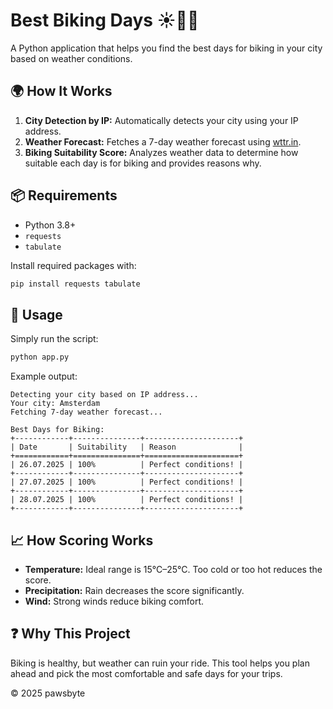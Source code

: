 # Best Biking Days ☀️🚴‍♂️

A Python application that helps you find the best days for biking in your city based on weather conditions.

## 🌍 How It Works

1. **City Detection by IP:** Automatically detects your city using your IP address.
2. **Weather Forecast:** Fetches a 7-day weather forecast using [wttr.in](https://wttr.in).
3. **Biking Suitability Score:** Analyzes weather data to determine how suitable each day is for biking and provides reasons why.

## 📦 Requirements

- Python 3.8+
- `requests`
- `tabulate`

Install required packages with:

```bash
pip install requests tabulate
```

## 🚀 Usage

Simply run the script:

```bash
python app.py
```

Example output:

```
Detecting your city based on IP address...
Your city: Amsterdam
Fetching 7-day weather forecast...

Best Days for Biking:
+------------+---------------+---------------------+
| Date       | Suitability   | Reason              |
+============+===============+=====================+
| 26.07.2025 | 100%          | Perfect conditions! |
+------------+---------------+---------------------+
| 27.07.2025 | 100%          | Perfect conditions! |
+------------+---------------+---------------------+
| 28.07.2025 | 100%          | Perfect conditions! |
+------------+---------------+---------------------+
```

## 📈 How Scoring Works

- **Temperature:** Ideal range is 15°C–25°C. Too cold or too hot reduces the score.
- **Precipitation:** Rain decreases the score significantly.
- **Wind:** Strong winds reduce biking comfort.

## ❓ Why This Project

Biking is healthy, but weather can ruin your ride. This tool helps you plan ahead and pick the most comfortable and safe days for your trips.

© 2025 pawsbyte
